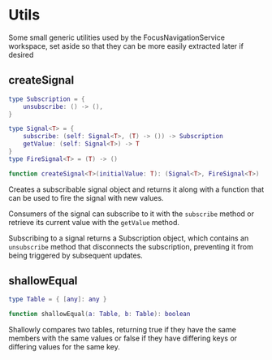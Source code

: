 # Utils

Some small generic utilities used by the FocusNavigationService workspace, set aside so that they can be more easily extracted later if desired

## createSignal
```lua
type Subscription = {
    unsubscribe: () -> (),
}

type Signal<T> = {
    subscribe: (self: Signal<T>, (T) -> ()) -> Subscription
    getValue: (self: Signal<T>) -> T
}
type FireSignal<T> = (T) -> ()

function createSignal<T>(initialValue: T): (Signal<T>, FireSignal<T>)
```

Creates a subscribable signal object and returns it along with a function that can be used to fire the signal with new values.

Consumers of the signal can subscribe to it with the `subscribe` method or retrieve its current value with the `getValue` method.

Subscribing to a signal returns a Subscription object, which contains an `unsubscribe` method that disconnects the subscription, preventing it from being triggered by subsequent updates.

## shallowEqual
```lua
type Table = { [any]: any }

function shallowEqual(a: Table, b: Table): boolean
```
Shallowly compares two tables, returning true if they have the same members with the same values or false if they have differing keys or differing values for the same key.
